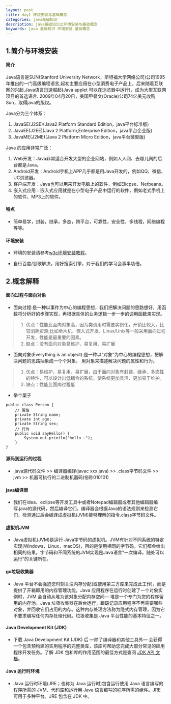```yaml
---
layout: post
title: day1-环境安装与基础概念
categories: java基础知识
description: java基础知识之环境安装与基础概念
keywords: java 基础知识 环境安装 基础概念
---
```


## 1.简介与环境安装
#### 简介

Java语言是SUN(Stanford University Network，斯坦福大学网络公司)公司1995年推出的一门高级编程语言,起初主要应用在小型消费电子产品上，后来随着互联网的兴起,Java语言迅速崛起(Java applet 可以在浏览器中运行)，成为大型互联网项目的首选语言.
2009年04月20日，美国甲骨文(Oracle)公司74亿美元收购Sun，取得java的版权。

Java分为三个体系：
1. JavaSE(J2SE)(Java2 Platform Standard Edition，java平台标准版)
2. JavaEE(J2EE)(Java 2 Platform,Enterprise Edition，java平台企业版)
3. JavaME(J2ME)(Java 2 Platform Micro Edition，java平台微型版)

Java 的应用非常广泛：
1. Web开发：Java非常适合开发大型的企业网站，例如人人网、去哪儿网的后台都是Java。
2. Android开发：Android手机上APP几乎都是用Java开发的，例如QQ、微信、UC浏览器。
3. 客户端开发：Java也可以用来开发电脑上的软件，例如Elicpse、Netbeans。
4. 嵌入式应用：嵌入式应用就是在小型电子产品中运行的软件，例如老式手机上的软件、MP3上的软件。

#### 特点

* 简单易学，封装，继承，多态，跨平台，可靠性，安全性，多线程，网络编程等等。

#### 环境安装

* 环境的安装请参考[w3c环境安装教程](https://www.w3cschool.cn/java/java-environment-setup.html)。

* 自行百度/谷歌解决，用好搜索引擎，对于我们的学习会事半功倍。


## 2.概念解释
#### 面向过程与面向对象
* 面向过程:是一种以事件为中心的编程思想，我们把解决问题的思路想好，用函数将分析好的步骤实现，再根据具体的业务逻辑一步一步的调用函数来实现。
> 1. 优点：性能比面向对象高，因为类调用时需要实例化，开销比较大，比较消耗资源;比如单片机、嵌入式开发、Linux/Unix等一般采用面向过程开发，性能是最重要的因素。
> 2. 缺点：没有面向对象易维护、易复用、易扩展 

* 面向对象(Everything is an object):是一种以“对象”为中心的编程思想，把解决问题的思路抽象成一个个对象，
用对象来描述解决问题的属性和行为。
> 1. 优点：易维护、易复用、易扩展，由于面向对象有封装、继承、多态性的特性，可以设计出低耦合的系统，使系统更加灵活、更加易于维护。
> 2. 缺点：性能比面向过程低

* 举个栗子 
```
public class Person {
    // 属性
    private String name;
    private int age;
    private String sex;
    // 行为
    public void sayHello() {
        System.out.println("hello ~");
    }
}
```

#### 源码到运行的过程
* .java源代码文件 >> 编译器编译(javac xxx.java) >> .class字节码文件 >> jvm >> 机器可执行的二进制机器码(俗称010101)

#### java编译器
* 我们在idea、eclipse等开发工具中或者Notepad编辑器或者其他编辑器编写.java的源代码，然后编译它们。编译器会根据Java的语法规则来检测它们，检测通过后会编译成虚拟机(JVM)能够理解的指令.class字节码文件。

#### 虚拟机JVM
* Java虚拟机(JVM)是运行 Java字节码的虚拟机。JVM有针对不同系统的特定实现(Windows，Linux，macOS)，目的是使用相同的字节码，它们都会给出相同的结果。字节码和不同系统的JVM实现是Java语言“一次编译，随处可以运行”的关键所在。

#### gc垃圾收集器
* Java 平台不会强迫您时刻关注内存分配(或使用第三方库来完成此工作)，而是提供了开箱即用的内存管理功能。Java 应用程序在运行时创建了一个对象实例时，JVM 会自动从堆为该对象分配内存空间— 堆是一个专门为您的程序留用的内存池。Java 垃圾收集器在后台运行，跟踪记录应用程序不再需要哪些对象，并回收它们占用的内存。这种内存处理方法称为隐式内存管理，因为它不要求编写任何内存处理代码。垃圾收集是 Java 平台性能的基本特征之一。

#### Java Development Kit (JDK)
* 下载 Java Development Kit (JDK) 后 —除了编译器和其他工具外— 会获得一个包含预构建的实用程序的完整类库，该库可帮助您完成大部分常见的应用程序开发任务。了解 JDK 包和库的作用范围的最佳方式是查阅 [JDK API 文档](https://docs.oracle.com/javase/8/docs/api/)。

#### Java 运行时环境
* Java 运行时环境(JRE；也称为 Java 运行时)包含运行使用 Java 语言编写的程序所需的 JVM、代码库和运行用 Java 语言编写的程序所需的组件。JRE 可用于多种平台。JRE 包含在 JDK 中。

